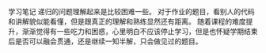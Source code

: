 学习笔记
递归的问题理解起来是比较困难一些。
对于作业的题目，看别人的代码和讲解貌似能看懂，但是跟真正的理解和熟练显然还有距离。
随着课程的难度提升，渐渐觉得有一些吃力和困惑，心里明白不应该停止学习，但是也怀疑学期结束后是否可以融会贯通，还是继续一知半解，只会做见过的题目。
